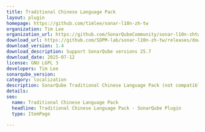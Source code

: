 ```yaml
---
title: Traditional Chinese Language Pack
layout: plugin
homepage: https://github.com/timlee/sonar-l10n-zh-tw
organization: Tim Lee
organization_url: https://github.com/SonarQubeCommunity/sonar-l10n-zhtw
download_url: https://github.com/SDPM-lab/sonar-l10n-zh-tw/releases/download/1.4/sonar-l10n-zh-tw-plugin-1.4.jar
download_version: 1.4
download_description: Support SonarQube versions 25.7
download_date: 2025-07-12
license: GNU LGPL 3
developers: Tim Lee
sonarqube_version: 
category: localization
description: SonarQube Traditional Chinese Language Pack (not compatible with the "Chinese Pack" which uses Simplified Chinese)
details: 
seo:
  name: Traditional Chinese Language Pack
  headline: Traditional Chinese Language Pack - SonarQube Plugin
  type: ItemPage

---
```


